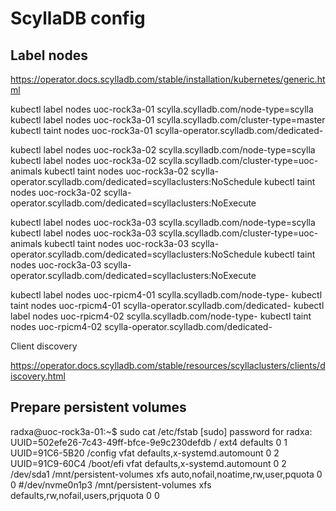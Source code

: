 # ScyllaDB config

## Label nodes

https://operator.docs.scylladb.com/stable/installation/kubernetes/generic.html

kubectl label nodes uoc-rock3a-01 scylla.scylladb.com/node-type=scylla
kubectl label nodes uoc-rock3a-01 scylla.scylladb.com/cluster-type=master
kubectl taint nodes uoc-rock3a-01 scylla-operator.scylladb.com/dedicated-

kubectl label nodes uoc-rock3a-02 scylla.scylladb.com/node-type=scylla
kubectl label nodes uoc-rock3a-02 scylla.scylladb.com/cluster-type=uoc-animals
kubectl taint nodes uoc-rock3a-02 scylla-operator.scylladb.com/dedicated=scyllaclusters:NoSchedule
kubectl taint nodes uoc-rock3a-02 scylla-operator.scylladb.com/dedicated=scyllaclusters:NoExecute

kubectl label nodes uoc-rock3a-03 scylla.scylladb.com/node-type=scylla
kubectl label nodes uoc-rock3a-03 scylla.scylladb.com/cluster-type=uoc-animals
kubectl taint nodes uoc-rock3a-03 scylla-operator.scylladb.com/dedicated=scyllaclusters:NoSchedule
kubectl taint nodes uoc-rock3a-03 scylla-operator.scylladb.com/dedicated=scyllaclusters:NoExecute

kubectl label nodes uoc-rpicm4-01 scylla.scylladb.com/node-type-
kubectl taint nodes uoc-rpicm4-01 scylla-operator.scylladb.com/dedicated-
kubectl label nodes uoc-rpicm4-02 scylla.scylladb.com/node-type-
kubectl taint nodes uoc-rpicm4-02 scylla-operator.scylladb.com/dedicated-



Client discovery

https://operator.docs.scylladb.com/stable/resources/scyllaclusters/clients/discovery.html


## Prepare persistent volumes


radxa@uoc-rock3a-01:~$ sudo cat /etc/fstab
[sudo] password for radxa: 
UUID=502efe26-7c43-49ff-bfce-9e9c230defdb	/	ext4	defaults	0	1
UUID=91C6-5B20	/config	vfat	defaults,x-systemd.automount	0	2
UUID=91C9-60C4	/boot/efi	vfat	defaults,x-systemd.automount	0	2
/dev/sda1 /mnt/persistent-volumes	xfs	auto,nofail,noatime,rw,user,pquota	0	0
#/dev/nvme0n1p3	/mnt/persistent-volumes	xfs	defaults,rw,nofail,users,prjquota	0	0
